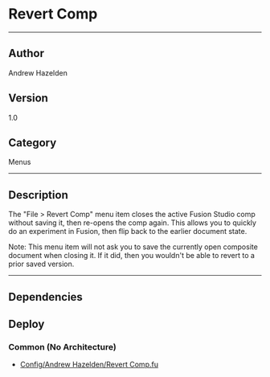 # Revert Comp
___

## Author
Andrew Hazelden

## Version
1.0

## Category
Menus

___

## Description
<p>The "File &gt; Revert Comp" menu item closes the active Fusion Studio comp without saving it, then re-opens the comp again. This allows you to quickly do an experiment in Fusion, then flip back to the earlier document state.</p>
	
<p>Note: This menu item will not ask you to save the currently open composite document when closing it. If it did, then you wouldn't be able to revert to a prior saved version.</p>


___

## Dependencies

## Deploy

### Common (No Architecture)

<ul>
<li><a href="https://gitlab.com/WeSuckLess/Reactor/-/blob/master/Atoms/com.AndrewHazelden.RevertComp/Config/Andrew Hazelden/Revert Comp.fu?ref_type=heads">Config/Andrew Hazelden/Revert Comp.fu</a></li>
</ul>
